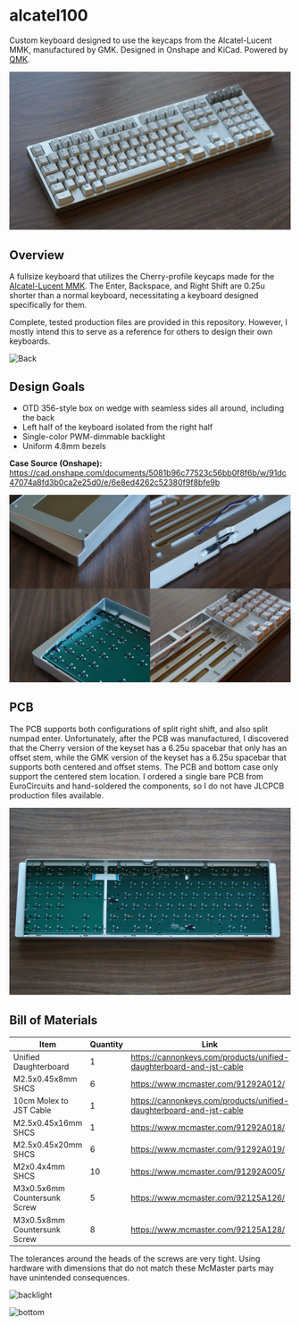 # alcatel100

Custom keyboard designed to use the keycaps from the Alcatel-Lucent MMK, manufactured by GMK.
Designed in Onshape and KiCad.
Powered by [QMK](https://github.com/qmk/qmk_firmware).

![Front](https://github.com/nearestexit/alcatel100/blob/main/Pictures/Front.JPG)


## Overview
A fullsize keyboard that utilizes the Cherry-profile keycaps made for the [Alcatel-Lucent MMK](https://deskthority.net/viewtopic.php?t=23887).
The Enter, Backspace, and Right Shift are 0.25u shorter than a normal keyboard, necessitating a keyboard designed specifically for them.

Complete, tested production files are provided in this repository. However, I mostly intend this to serve as a reference for others to design their own keyboards.

![Back](https://github.com/nearestexit/alcatel100/blob/main/Pictures/back.JPG)

## Design Goals
- OTD 356-style box on wedge with seamless sides all around, including the back
- Left half of the keyboard isolated from the right half
- Single-color PWM-dimmable backlight
- Uniform 4.8mm bezels

**Case Source (Onshape):** https://cad.onshape.com/documents/5081b96c77523c56bb0f8f6b/w/91dc47074a8fd3b0ca2e25d0/e/6e8ed4262c52380f9f8bfe9b

![Combo](https://github.com/nearestexit/alcatel100/blob/main/Pictures/combo.png)

## PCB
The PCB supports both configurations of split right shift, and also split numpad enter. Unfortunately, after the PCB was manufactured, I discovered that the Cherry version of the keyset has a 6.25u spacebar that only has an offset stem, while the GMK version of the keyset has a 6.25u spacebar that supports both centered and offset stems. The PCB and bottom case only support the centered stem location.
I ordered a single bare PCB from EuroCircuits and hand-soldered the components, so I do not have JLCPCB production files available.

![PCB](https://github.com/nearestexit/alcatel100/blob/main/Pictures/PCB.JPG)

## Bill of Materials

| Item  | Quantity | Link |
| ------------- | ------------- | ------------- | 
| Unified Daughterboard  | 1  | https://cannonkeys.com/products/unified-daughterboard-and-jst-cable |
| M2.5x0.45x8mm SHCS | 6  | https://www.mcmaster.com/91292A012/ |
| 10cm Molex to JST Cable | 1 | https://cannonkeys.com/products/unified-daughterboard-and-jst-cable |
| M2.5x0.45x16mm SHCS | 1 | https://www.mcmaster.com/91292A018/ |
| M2.5x0.45x20mm SHCS | 6 | https://www.mcmaster.com/91292A019/ |
| M2x0.4x4mm SHCS | 10 | https://www.mcmaster.com/91292A005/ |
| M3x0.5x6mm Countersunk Screw | 5 | https://www.mcmaster.com/92125A126/ |
| M3x0.5x8mm Countersunk Screw | 8 | https://www.mcmaster.com/92125A128/ |

The tolerances around the heads of the screws are very tight. Using hardware with dimensions that do not match these McMaster parts may have unintended consequences.

![backlight](https://github.com/nearestexit/alcatel100/blob/main/Pictures/backlight.JPG)

![bottom](https://github.com/nearestexit/alcatel100/blob/main/Pictures/bottom.JPG)